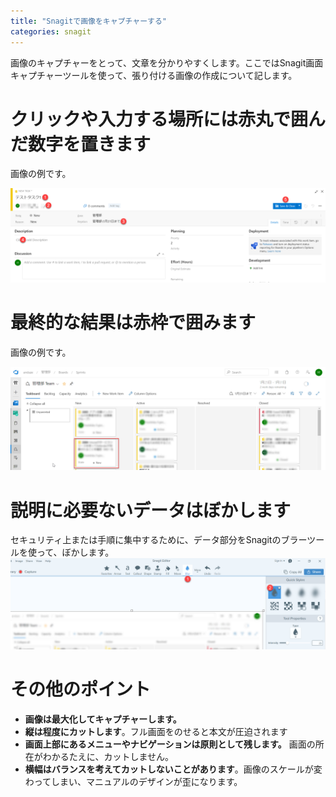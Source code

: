 ```yaml
---
title: "Snagitで画像をキャプチャーする"
categories: snagit
---
```


画像のキャプチャーをとって、文章を分かりやすくします。ここではSnagit画面キャプチャーツールを使って、張り付ける画像の作成について記します。

# クリックや入力する場所には赤丸で囲んだ数字を置きます
画像の例です。

![](../assets/images/2020-02-11-08-11-23.png)

# 最終的な結果は赤枠で囲みます
画像の例です。

![](../assets/images/2020-02-11-08-11-44.png)

# 説明に必要ないデータはぼかします

セキュリティ上または手順に集中するために、データ部分をSnagitのブラーツールを使って、ぼかします。
![](../assets/images/2020-02-11-08-12-06.png)


# その他のポイント
- **画像は最大化してキャプチャーします。**
- **縦は程度にカットします**。フル画面をのせると本文が圧迫されます
- **画面上部にあるメニューやナビゲーションは原則として残します。** 画面の所在がわかるたえに、カットしません。
- **横幅はバランスを考えてカットしないことがあります**。画像のスケールが変わってしまい、マニュアルのデザインが歪になります。
